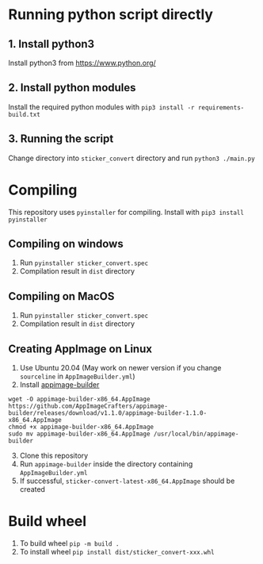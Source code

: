 # Running python script directly
## 1. Install python3
Install python3 from https://www.python.org/

## 2. Install python modules
Install the required python modules with `pip3 install -r requirements-build.txt`

## 3. Running the script
Change directory into `sticker_convert` directory and run `python3 ./main.py`

# Compiling
This repository uses `pyinstaller` for compiling. Install with `pip3 install pyinstaller`

## Compiling on windows
1. Run `pyinstaller sticker_convert.spec`
2. Compilation result in `dist` directory

##  Compiling on MacOS
1. Run `pyinstaller sticker_convert.spec`
2. Compilation result in `dist` directory

## Creating AppImage on Linux
1. Use Ubuntu 20.04 (May work on newer version if you change `sourceline` in `AppImageBuilder.yml`)
2. Install [appimage-builder](https://appimage-builder.readthedocs.io/en/latest/intro/install.html)
```
wget -O appimage-builder-x86_64.AppImage https://github.com/AppImageCrafters/appimage-builder/releases/download/v1.1.0/appimage-builder-1.1.0-x86_64.AppImage
chmod +x appimage-builder-x86_64.AppImage
sudo mv appimage-builder-x86_64.AppImage /usr/local/bin/appimage-builder
```
3. Clone this repository
4. Run `appimage-builder` inside the directory containing `AppImageBuilder.yml`
5. If successful, `sticker-convert-latest-x86_64.AppImage` should be created

# Build wheel
1. To build wheel `pip -m build .`
2. To install wheel `pip install dist/sticker_convert-xxx.whl`